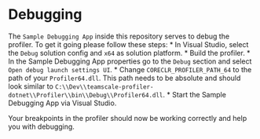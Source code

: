 # Debugging

The `Sample Debugging App` inside this repository serves to debug the profiler.
To get it going please follow these steps:
	* In Visual Studio, select the `Debug` solution config and `x64` as solution platform.
	* Build the profiler.
	* In the Sample Debugging App properties go to the `Debug` section and select `Open debug launch settings UI`.
	* Change `CORECLR_PROFILER_PATH_64` to the path of your `Profiler64.dll`. This path needs to be absolute and should look similar to `C:\\Dev\\teamscale-profiler-dotnet\\Profiler\\bin\\Debug\\Profiler64.dll`.
	* Start the Sample Debugging App via Visual Studio. 
	
Your breakpoints in the profiler should now be working correctly and help you with debugging.